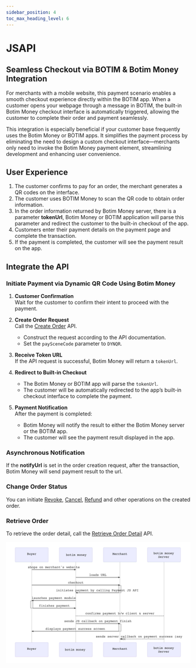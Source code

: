 ```yaml
---
sidebar_position: 4
toc_max_heading_level: 6
---
```


# JSAPI  

## Seamless Checkout via BOTIM & Botim Money Integration

For merchants with a mobile website, this payment scenario enables a smooth checkout experience directly within the BOTIM app. When a customer opens your webpage through a message in BOTIM, the built-in Botim Money checkout interface is automatically triggered, allowing the customer to complete their order and payment seamlessly.

This integration is especially beneficial if your customer base frequently uses the Botim Money or BOTIM apps. It simplifies the payment process by eliminating the need to design a custom checkout interface—merchants only need to invoke the Botim Money payment element, streamlining development and enhancing user convenience.

## User Experience

1.  The customer confirms to pay for an order, the merchant generates a QR codes on the interface.
2. The customer uses BOTIM Money to scan the QR code to obtain order information. 
3. In the order information returned by Botim Money server, there is a parameter **tokenUrl**, Botim Money or BOTIM application will parse this parameter and redirect the customer to the built-in checkout of the app.
4. Customers enter their payment details on the payment page and complete the transaction.
5. If the payment is completed, the customer will see the payment result on the app.

## Integrate the API

### Initiate Payment via Dynamic QR Code Using Botim Money

1. **Customer Confirmation**  
   Wait for the customer to confirm their intent to proceed with the payment.

2. **Create Order Request**  
   Call the [Create Order](/docs/createorder) API.  
   - Construct the request according to the API documentation.  
   - Set the `paySceneCode` parameter to `DYNQR`.

3. **Receive Token URL**  
   If the API request is successful, Botim Money will return a `tokenUrl`.

4. **Redirect to Built-in Checkout**  
   - The Botim Money or BOTIM app will parse the `tokenUrl`.  
   - The customer will be automatically redirected to the app’s built-in checkout interface to complete the payment.

5. **Payment Notification**  
   After the payment is completed:  
   - Botim Money will notify the result to either the Botim Money server or the BOTIM app.  
   - The customer will see the payment result displayed in the app.

### Asynchronous Notification

If the **notifyUrl** is set in the order creation request, after the transaction, Botim Money will send payment result to the url.

### Change Order Status

You can initiate [Revoke](/docs/revoke), [Cancel](/docs/cancel), [Refund](/docs/refund) and other operations on the created order.

### Retrieve Order

To retrieve the order detail, call the [Retrieve Order Detail](/docs/retrieveorderdetail) API.

![jsapiflow](../pic/jsapi.jpg)








